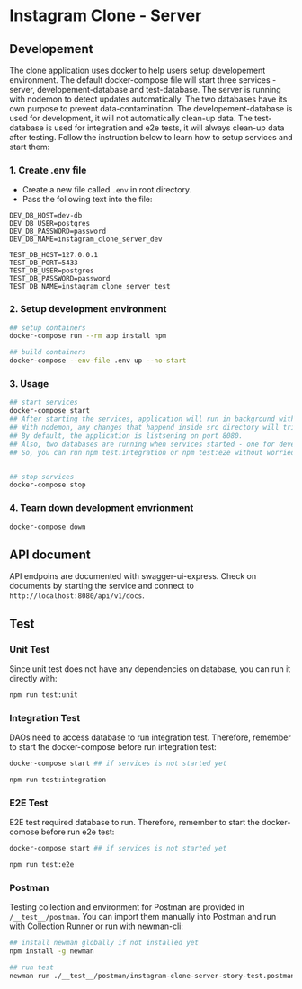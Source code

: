# Instagram Clone - Server

## Developement
The clone application uses docker to help users setup developement environment. The default docker-compose file will start three services - server, developement-database and test-database. The server is running with nodemon to detect updates automatically. The two databases have its own purpose to prevent data-contamination. The developement-database is used for development, it will not automatically clean-up data. The test-database is used for integration and e2e tests, it will always clean-up data after testing. Follow the instruction below to learn how to setup services and start them:

### 1. Create .env file
- Create a new file called `.env` in root directory.
- Pass the following text into the file:
```
DEV_DB_HOST=dev-db
DEV_DB_USER=postgres
DEV_DB_PASSWORD=password
DEV_DB_NAME=instagram_clone_server_dev

TEST_DB_HOST=127.0.0.1
TEST_DB_PORT=5433
TEST_DB_USER=postgres
TEST_DB_PASSWORD=password
TEST_DB_NAME=instagram_clone_server_test
```

### 2. Setup development environment
```bash
## setup containers
docker-compose run --rm app install npm

## build containers
docker-compose --env-file .env up --no-start
```

### 3. Usage
```bash
## start services
docker-compose start
## After starting the services, application will run in background with developement mode.
## With nodemon, any changes that happend inside src directory will trigger it to rebuild and re-serve.
## By default, the application is listsening on port 8080. 
## Also, two databases are running when services started - one for developement and one for testing.
## So, you can run npm test:integration or npm test:e2e without worried any undesired influences on developement database.


## stop services
docker-compose stop
```

### 4. Tearn down development envrionment
```bash
docker-compose down
```

## API document
API endpoins are documented with swagger-ui-express. Check on documents by starting the service and connect to `http://localhost:8080/api/v1/docs`. 

## Test

### Unit Test
Since unit test does not have any dependencies on database, you can run it directly with:
```bash
npm run test:unit
```

### Integration Test
DAOs need to access database to run integration test. Therefore, remember to start the docker-compose before run integration test:
```bash
docker-compose start ## if services is not started yet

npm run test:integration
```

### E2E Test
E2E test required database to run. Therefore, remember to start the docker-comose before run e2e test:
```bash
docker-compose start ## if services is not started yet

npm run test:e2e
```
### Postman
Testing collection and environment for Postman are provided in `/__test__/postman`. You can import them manually into Postman and run with Collection Runner or run with newman-cli:
```bash
## install newman globally if not installed yet
npm install -g newman

## run test
newman run ./__test__/postman/instagram-clone-server-story-test.postman_collection.json -e ./__test__/postman/instagram-clone-server-env.postman_environment.json --bail
```